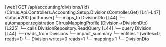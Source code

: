 [web] GET /api/accounting/divisions/{id}  (Cirrus.Api.Controllers.Accounting.Setup.DivisionsController.Get)  [L41–L47] status=200 [auth=user]
  └─ maps_to DivisionDto [L44]
    └─ automapper.registration CirrusMappingProfile (Division->DivisionDto) [L225]
  └─ calls DivisionRepository.ReadQuery [L44]
  └─ query Division [L44]
    └─ reads_from Divisions
  └─ impact_summary
    └─ entities 1 (writes=0, reads=1)
      └─ Division writes=0 reads=1
    └─ mappings 1
      └─ DivisionDto

